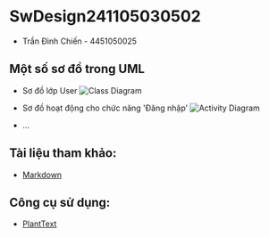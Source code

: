 # SwDesign241105030502
- Trần Đình Chiến - 4451050025

## Một số sơ đồ trong UML
- Sơ đồ lớp User
  ![Class Diagram](https://www.planttext.com/api/plantuml/png/Z59BJWCn3Dtd59ROb4KlWAggQWjI9IIGXWrBqxZJj9caiZqK19oC1KVY2cIIVaP2GcmIFzkntxFp_Var4KNMjl76oDO5u2XaZ3hr13EF8Z1tM3CsnYmpl2UM6E3D00mNGS5PwCnAsOKQ0ZPqZ62TpJagWKt7tMhgMDV9T_4SqpDkm-0o8SX8TeJRFbx7_IAi8ZUeBdQP7qSA3uJBDN6cu58ZBNXXUqGirKov_usFg23eaLyxVEj4HrNxjA6bZa6A8QU-IQkbIbjBGGSbju1nZnlfFDV_7zz3WTF8fE32jtDGuEXzatoFXDnJqU0cybb4lSDUC3Fzet-AJ6FqX6chL2SbnBFOif0KSeTDZjw7Dkx3y3ZMAxX-KGfMVYKST9mJp2HTwU_y0000__y30000)
  
- Sơ đồ hoạt động cho chức năng 'Đăng nhập'
  ![Activity Diagram](https://www.planttext.com/api/plantuml/png/H8z1QiD034NtEiNVZRF81Mne0oNGGX92ImjTJcmv6J8U1KaXX-kYH-eLEauNtKdlFyJNpzVtoZogNwTCPETKe69CvCapuzrOiP5ZnNkLdisgDEj4xRfu3GDFCUNGuP_iezbDTBZ3DA9voga_8zpl11okxb8My1CND1ynfm4lPHITeYSfZmi2bW-VR5qTsbSUadBlS45ubea3Bl787N4sHhEJMM_VJdB3MbKKsrhoJoX36kUwSY5QrMr-4VW5003__mC0)
- ...

## Tài liệu tham khảo:
- [Markdown](https://www.markdownguide.org/basic-syntax/)

## Công cụ sử dụng:
- [PlantText](https://www.planttext.com/)



